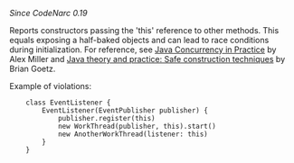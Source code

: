 
*Since CodeNarc 0.19*

Reports constructors passing the 'this' reference to other methods.
This equals exposing a half-baked objects and can lead to race conditions during initialization.
For reference, see [Java Concurrency in Practice](http://www.slideshare.net/alexmiller/java-concurrency-gotchas-3666977/38) by Alex Miller
and [Java theory and practice: Safe construction techniques](http://www.ibm.com/developerworks/java/library/j-jtp0618/index.html) by Brian Goetz.

Example of violations:

```
    class EventListener {
        EventListener(EventPublisher publisher) {
            publisher.register(this)
            new WorkThread(publisher, this).start()
            new AnotherWorkThread(listener: this)
        }
    }
```

